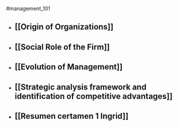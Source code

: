 #management_101 

- ## [[Origin of Organizations]]

- ## [[Social Role of the Firm]]

- ## [[Evolution of Management]]

- ## [[Strategic analysis framework and identification of competitive advantages]]

- ## [[Resumen certamen 1 Ingrid]]